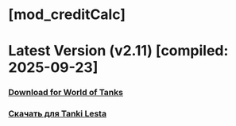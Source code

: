 # [mod_creditCalc]
# Latest Version (v2.11) [compiled: 2025-09-23]
### [**Download for World of Tanks**](https://github.com/spoter/spoter-mods/releases/download/latest/mod_creditCalc.zip)
### [**Скачать для Tanki Lesta**](https://github.com/spoter/spoter-mods/releases/download/latest/mod_creditCalc_RU.zip)
#
